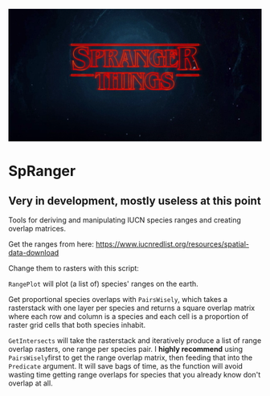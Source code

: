 

![banner](https://github.com/gfalbery/SpRanger/blob/master/front_logo.png)

# SpRanger

## Very in development, mostly useless at this point

Tools for deriving and manipulating IUCN species ranges and creating overlap matrices.

Get the ranges from here: https://www.iucnredlist.org/resources/spatial-data-download

Change them to rasters with this script:

`RangePlot` will plot (a list of) species' ranges on the earth.

Get proportional species overlaps with `PairsWisely`, which takes a rasterstack with one layer per species and returns a square overlap matrix where each row and column is a species and each cell is a proportion of raster grid cells that both species inhabit.

`GetIntersects` will take the rasterstack and iteratively produce a list of range overlap rasters, one range per species pair. I **highly recommend** using `PairsWisely`first to get the range overlap matrix, then feeding that into the `Predicate` argument. It will save bags of time, as the function will avoid wasting time getting range overlaps for species that you already know don't overlap at all.
